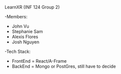 LearnXR (INF 124 Group 2)

-Members:
* John Vu
* Stephanie Sam
* Alexis Flores
* Josh Nguyen

-Tech Stack:
* FrontEnd = React/A-Frame
* BackEnd = Mongo or PostGres, still have to decide
